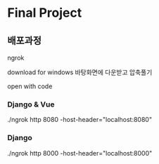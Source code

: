 # Final Project

## 배포과정

ngrok

download for windows 바탕화면에 다운받고 압축풀기

open with code



### Django & Vue

./ngrok http 8080 -host-header="localhost:8080"



### Django

./ngrok http 8000 -host-header="localhost:8000"

